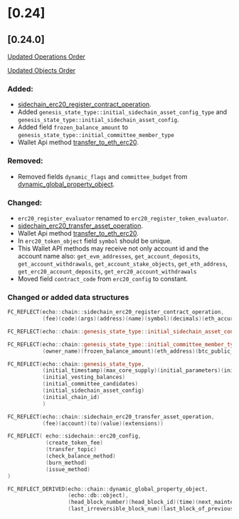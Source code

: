 # [0.24]

## [0.24.0]

[Updated Operations Order](../api-reference/echo-operations/operations-order.md)

[Updated Objects Order](../api-reference/echo-objects/objects-order.md)

### Added:
 - [sidechain_erc20_register_contract_operation](/api-reference/echo-operations/sidechain.md#sidechain_erc20_register_contract_operation).
 - Added `genesis_state_type::initial_sidechain_asset_config_type` and `genesis_state_type::initial_sidechain_asset_config`.
 - Added field `frozen_balance_amount` to `genesis_state_type::initial_committee_member_type`
 - Wallet Api method [transfer_to_eth_erc20](/api-reference/echo-wallet-api/README.md#transfer_to_eth_erc20-account-to-amount-asset_symbol-broadcast).

### Removed:
- Removed fields `dynamic_flags` and `committee_budget` from [dynamic_global_property_object](../api-reference/echo-objects/dynamic-global-property-object.md).

### Changed:
 - `erc20_register_evaluator` renamed to `erc20_register_token_evaluator`.
 - [sidechain_erc20_transfer_asset_operation](/api-reference/echo-operations/sidechain.md#sidechain_erc20_transfer_asset_operation).
 - Wallet Api method [transfer_to_eth_erc20](/api-reference/echo-wallet-api/README.md#transfer_to_eth_erc20-account-to-amount-asset_symbol-broadcast).
 - In `erc20_token_object` field `symbol` should be unique.
 - This Wallet API methods may receive not only account id and the account name also: `get_evm_addresses`, `get_account_deposits`, `get_account_withdrawals`, `get_account_stake_objects`, `get_eth_address`, `get_erc20_account_deposits`, `get_erc20_account_withdrawals`
 - Moved field `contract_code` from `erc20_config` to constant.

### Changed or added data structures
```cpp
FC_REFLECT(echo::chain::sidechain_erc20_register_contract_operation,
           (fee)(code)(args)(address)(name)(symbol)(decimals)(eth_accuracy)(extensions))

FC_REFLECT(echo::chain::genesis_state_type::initial_sidechain_asset_config_type, (code)(address)(name)(symbol)(decimals)(eth_accuracy)(supported_asset))

FC_REFLECT(echo::chain::genesis_state_type::initial_committee_member_type,
           (owner_name)(frozen_balance_amount)(eth_address)(btc_public_key))

FC_REFLECT(echo::chain::genesis_state_type,
           (initial_timestamp)(max_core_supply)(initial_parameters)(initial_accounts)(initial_assets)(initial_balances)
           (initial_vesting_balances)
           (initial_committee_candidates)
           (initial_sidechain_asset_config)
           (initial_chain_id)
           )

FC_REFLECT(echo::chain::sidechain_erc20_transfer_asset_operation,
           (fee)(account)(to)(value)(extensions))

FC_REFLECT( echo::sidechain::erc20_config,
            (create_token_fee)
            (transfer_topic)
            (check_balance_method)
            (burn_method)
            (issue_method)
)

FC_REFLECT_DERIVED(echo::chain::dynamic_global_property_object,
                   (echo::db::object),
                   (head_block_number)(head_block_id)(time)(next_maintenance_time)(last_maintenance_time)
                   (last_irreversible_block_num)(last_block_of_previous_interval)(payed_blocks_in_interval)(last_processed_btc_block)(extensions))

```
